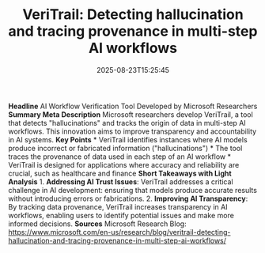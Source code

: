 ﻿---
title: "VeriTrail: Detecting hallucination and tracing provenance in multi-step AI workflows"
date: "2025-08-23T15:25:45"
category: "Markets"
summary: ""
slug: "veritrail detecting hallucination and tracing provenance in "
source_urls:
  - "https://www.microsoft.com/en-us/research/blog/veritrail-detecting-hallucination-and-tracing-provenance-in-multi-step-ai-workflows/"
seo:
  title: "VeriTrail: Detecting hallucination and tracing provenance in multi-step AI workflows | Hash n Hedge"
  description: ""
  keywords: ["news", "markets", "brief"]
---
**Headline** AI Workflow Verification Tool Developed by Microsoft Researchers  **Summary Meta Description** Microsoft researchers develop VeriTrail, a tool that detects "hallucinations" and tracks the origin of data in multi-step AI workflows. This innovation aims to improve transparency and accountability in AI systems.  **Key Points**  * VeriTrail identifies instances where AI models produce incorrect or fabricated information ("hallucinations") * The tool traces the provenance of data used in each step of an AI workflow * VeriTrail is designed for applications where accuracy and reliability are crucial, such as healthcare and finance  **Short Takeaways with Light Analysis**  1. **Addressing AI Trust Issues**: VeriTrail addresses a critical challenge in AI development: ensuring that models produce accurate results without introducing errors or fabrications. 2. **Improving AI Transparency**: By tracking data provenance, VeriTrail increases transparency in AI workflows, enabling users to identify potential issues and make more informed decisions.  **Sources** Microsoft Research Blog: https://www.microsoft.com/en-us/research/blog/veritrail-detecting-hallucination-and-tracing-provenance-in-multi-step-ai-workflows/ 

